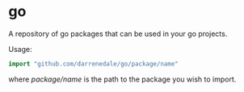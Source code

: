# go

A repository of go packages that can be used in your go projects.

Usage:
~~~go
import "github.com/darrenedale/go/package/name"
~~~
where _package/name_ is the path to the package you wish to import.

